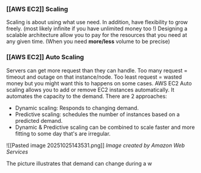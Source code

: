 ### [[AWS EC2]] Scaling

Scaling is about using what use need.
In addition, have flexibility to grow freely. (most likely infinite if you have unlimited money too !)
Designing a scalable architecture allow you to pay for the resources that you need at any given time. (When you need **more/less** volume to be precise)

### [[AWS EC2]] Auto Scaling
Servers can get more request than they can handle.
Too many request = timeout and outage on that instance/node.
Too least request = wasted money but you might want this to happens on some cases.
AWS EC2 Auto scaling allows you to add or remove EC2 instances automatically. 
It automates the capacity to the demand.
There are 2 approaches:
- Dynamic scaling: Responds to changing demand.
- Predictive scaling: schedules the number of instances based on a predicted demand.
- Dynamic & Predictive scaling can be combined to scale faster and more fitting to some day that's are irregular.

![[Pasted image 20251025143531.png]]
*Image created by Amazon Web Services*

The picture illustrates that demand can change during a w